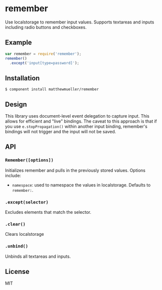 
# remember

  Use localstorage to remember input values. Supports textareas and inputs including radio buttons and checkboxes.

## Example

```js
var remember = require('remember');
remember()
  .except('input[type=password]');
```

## Installation

    $ component install matthewmueller/remember

## Design

This library uses document-level event delegation to capture input. This allows for efficient and "live" bindings. The caveat to this approach is that if you use `e.stopPropagation()` within another input binding, remember's bindings will not trigger and the input will not be saved.

## API

### `Remember([options])`

Initializes remember and pulls in the previously stored values. Options include:

* `namespace`: used to namespace the values in localstorage. Defaults to `remember:`.

### `.except(selector)`

Excludes elements that match the selector.

### `.clear()`

Clears localstorage

### `.unbind()`

Unbinds all textareas and inputs.

## License

  MIT
